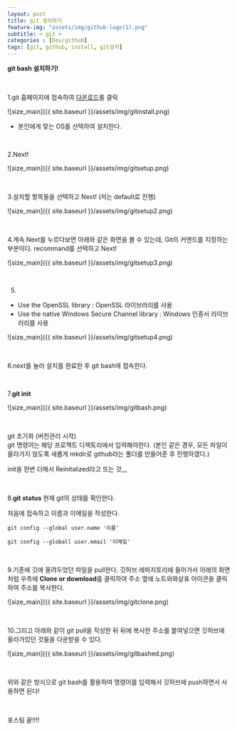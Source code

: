 ```yaml
---
layout: post
title: git 설치하기
feature-img: "assets/img/github-logo(1).png"
subtitle: < git >
categories : [Dev/github]
tags: [git, github, install, git설치]
---
```


**git bash 설치하기!**

<br>

1.git 홈페이지에 접속하여 [다운로드](https://git-scm.com/downloads)를 클릭


![size_main]({{ site.baseurl }}/assets/img/gitinstall.png)


- 본인에게 맞는 OS를 선택하여 설치한다.

<br>

2.Next!

![size_main]({{ site.baseurl }}/assets/img/gitsetup.png)

<br>

3.설치할 항목들을 선택하고 Next! (저는 default로 진행)

![size_main]({{ site.baseurl }}/assets/img/gitsetup2.png)

<br>

4.계속 Next를 누르다보면 아래와 같은 화면을 볼 수 있는데, Git의 커맨드를 지정하는 부분이다. recommand를 선택하고 Next! 

![size_main]({{ site.baseurl }}/assets/img/gitsetup3.png) 

<br>

5.
- Use the OpenSSL library : OpenSSL 라이브러리를 사용
- Use the native Windows Secure Channel library : Windows 인증서 라이브러리를 사용

![size_main]({{ site.baseurl }}/assets/img/gitsetup4.png)

<br>

6.next를 눌러 설치를 완료한 후 git bash에 접속한다.

<br>

7.**git init** 


![size_main]({{ site.baseurl }}/assets/img/gitbash.png)

<br>

git 초기화 (버전관리 시작)<br>
git 명령어는 해당 프로젝트 디렉토리에서 입력해야한다. <bt>
(본인 같은 경우, 모든 파일이 올라가지 않도록 새롭게 mkdir로 github라는 폴더를 만들어준 후 진행하였다.)

init을 한번 더해서 Reinitalized라고 뜨는 것,,, <br>

<br>

8.**git status**
현재 git의 상태를 확인한다. 



처음에 접속하고 이름과 이메일을 작성한다.
```git 
git config --global user.name '이름'

git config --globall user.email '이메일'
```

<br>

9.기존에 깃에 올려두었던 파일을 pull한다.
깃허브 레파지토리에 들어가서 아래의 화면처럼 우측에 **Clone or download**를 클릭하여 주소 옆에 노트와화살표 아이콘을 클릭하여 주소를 복사한다.

![size_main]({{ site.baseurl }}/assets/img/gitclone.png)

<br>

10.그리고 아래와 같이 git pull을 작성한 뒤 뒤에 복사한 주소를 붙여넣으면 깃허브에 올라가있던 것들을 다운받을 수 있다. 

![size_main]({{ site.baseurl }}/assets/img/gitbashed.png)


<br> 

위와 같은 방식으로 git bash를 활용하여 명령어를 입력해서 깃허브에 push하면서 사용하면 된다!

<br> 

포스팅 끝!!!! 